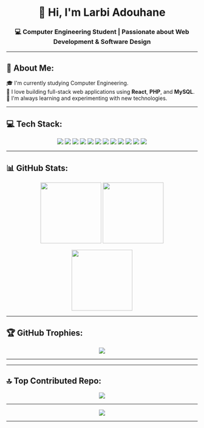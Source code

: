 <h1 align="center">👋 Hi, I'm Larbi Adouhane</h1>
<h3 align="center">💻 Computer Engineering Student | Passionate about Web Development & Software Design</h3>

---

## 💫 About Me:
🎓 I'm currently studying Computer Engineering.<br>
🚀 I love building full-stack web applications using **React**, **PHP**, and **MySQL**.<br>
🌱 I'm always learning and experimenting with new technologies.<br>

---

## 💻 Tech Stack:

<p align="center">
  <img src="https://img.shields.io/badge/c-%2300599C.svg?style=for-the-badge&logo=c&logoColor=white"/>
  <img src="https://img.shields.io/badge/java-%23ED8B00.svg?style=for-the-badge&logo=openjdk&logoColor=white"/>
  <img src="https://img.shields.io/badge/javafx-%23FF0000.svg?style=for-the-badge&logo=javafx&logoColor=white"/>
  <img src="https://img.shields.io/badge/javascript-%23323330.svg?style=for-the-badge&logo=javascript&logoColor=%23F7DF1E"/>
  <img src="https://img.shields.io/badge/php-%23777BB4.svg?style=for-the-badge&logo=php&logoColor=white"/>
  <img src="https://img.shields.io/badge/react-%2320232a.svg?style=for-the-badge&logo=react&logoColor=%2361DAFB"/>
  <img src="https://img.shields.io/badge/html5-%23E34F26.svg?style=for-the-badge&logo=html5&logoColor=white"/>
  <img src="https://img.shields.io/badge/css3-%231572B6.svg?style=for-the-badge&logo=css3&logoColor=white"/>
  <img src="https://img.shields.io/badge/mysql-4479A1.svg?style=for-the-badge&logo=mysql&logoColor=white"/>
  <img src="https://img.shields.io/badge/git-%23F05033.svg?style=for-the-badge&logo=git&logoColor=white"/>
  <img src="https://img.shields.io/badge/github-%23121011.svg?style=for-the-badge&logo=github&logoColor=white"/>
  <img src="https://img.shields.io/badge/vercel-%23000000.svg?style=for-the-badge&logo=vercel&logoColor=white"/>
</p>

---

## 📊 GitHub Stats:

<p align="center">
  <img src="https://github-readme-stats.vercel.app/api?username=LarbiAdouhane&theme=tokyonight&hide_border=false&include_all_commits=false&count_private=false" height="160px"/>
  <img src="https://github-readme-streak-stats.herokuapp.com/?user=LarbiAdouhane&theme=tokyonight&hide_border=false" height="160px"/>
</p>

<p align="center">
  <img src="https://github-readme-stats.vercel.app/api/top-langs/?username=LarbiAdouhane&theme=tokyonight&hide_border=false&layout=compact" height="160px"/>
</p>

---

## 🏆 GitHub Trophies:
<p align="center">
  <img src="https://github-profile-trophy.vercel.app/?username=LarbiAdouhane&theme=radical&no-frame=false&no-bg=true&margin-w=8"/>
</p>

---



---

## 🔝 Top Contributed Repo:
<p align="center">
  <img src="https://github-contributor-stats.vercel.app/api?username=LarbiAdouhane&limit=5&theme=dark&combine_all_yearly_contributions=true"/>
</p>

---

<p align="center">
  <img src="https://visitcount.itsvg.in/api?id=LarbiAdouhane&icon=0&color=0"/>
</p>

---

<!-- Proudly created by Larbi Adouhane with ❤️ and GPRM -->
